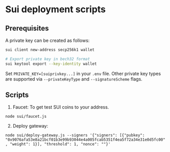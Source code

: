 # Sui deployment scripts

## Prerequisites

A private key can be created as follows:

```bash
sui client new-address secp256k1 wallet

# Export private key in bech32 format
sui keytool export --key-identity wallet
```

Set `PRIVATE_KEY=[suiprivkey...]` in your `.env` file. Other private key types are supported via `--privateKeyType` and `--signatureScheme` flags.

## Scripts

1. Faucet: To get test SUI coins to your address.

`node sui/faucet.js`

2. Deploy gateway:

`node sui/deploy-gateway.js --signers '{"signers": [{"pubkey": "0x9076afa53e8a21bcf01b3e99b93044e4a005fcab5351f4ea5f72a34e31e0d5fc00", "weight": 1}], "threshold": 1, "nonce": ""}'`
